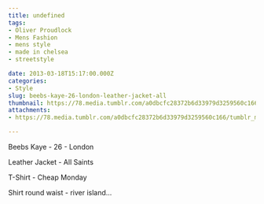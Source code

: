 ```yaml
---
title: undefined
tags:
- Oliver Proudlock
- Mens Fashion
- mens style
- made in chelsea
- streetstyle

date: 2013-03-18T15:17:00.000Z
categories:
- Style
slug: beebs-kaye-26-london-leather-jacket-all
thumbnail: https://78.media.tumblr.com/a0dbcfc28372b6d33979d3259560c166/tumblr_mkj3ofU2wO1rhrm24o1_1280.jpg
attachments:
- https://78.media.tumblr.com/a0dbcfc28372b6d33979d3259560c166/tumblr_mkj3ofU2wO1rhrm24o1_1280.jpg

---
```


Beebs Kaye - 26 - London 

  Leather Jacket - All Saints 

  T-Shirt - Cheap Monday 

  Shirt round waist - river island...
